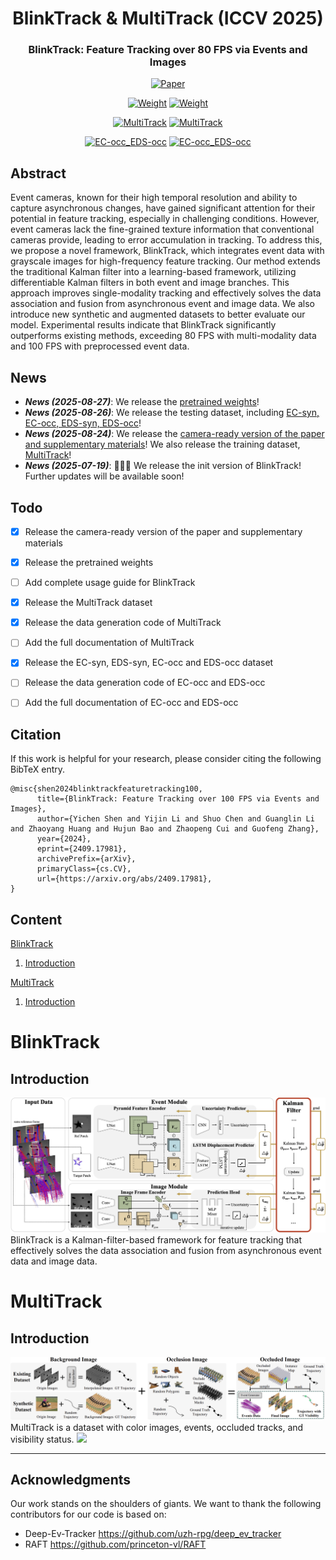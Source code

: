 <div align="center">
<h1>BlinkTrack & MultiTrack (ICCV 2025)</h1>
<h3>BlinkTrack: Feature Tracking over 80 FPS via Events and Images</h3>

<!-- [Yichen Shen](https://scholar.google.com/citations?view_op=list_works&hl=en&user=LFa-H2cAAAAJ)<sup>1</sup>, [xxx](http)<sup>1</sup>,

<sup>1</sup> Zhejiang University, <sup>2</sup> XXX -->

[![Paper](https://img.shields.io/badge/arXiv-<2409.17981>-A42C25.svg)](https://arxiv.org/abs/2409.17981)

[![Weight](https://img.shields.io/badge/ModelScope-<Weight>-604DF4.svg)](https://modelscope.cn/models/ColieShen/BlinkTrack)
[![Weight](https://img.shields.io/badge/HuggingFace-<Weight>-F8D44E.svg)](https://huggingface.co/ColieShen/BlinkTrack)

[![MultiTrack](https://img.shields.io/badge/ModelScope-<MultiTrack>-604DF4.svg)](https://modelscope.cn/datasets/ColieShen/MultiTrack)
[![MultiTrack](https://img.shields.io/badge/HuggingFace-<MultiTrack>-F8D44E.svg)](https://huggingface.co/datasets/ColieShen/MultiTrack)

[![EC-occ_EDS-occ](https://img.shields.io/badge/ModelScope-<EC--occ_EDS--occ>-604DF4.svg)](https://modelscope.cn/datasets/ColieShen/EC-occ_EDS-occ)
[![EC-occ_EDS-occ](https://img.shields.io/badge/HuggingFace-<EC--occ_EDS--occ>-F8D44E.svg)](https://huggingface.co/datasets/ColieShen/EC-occ_EDS-occ)


</div>



## Abstract



Event cameras, known for their high temporal resolution and ability to capture asynchronous changes, have gained significant attention for their potential in feature tracking, especially in challenging conditions. However, event cameras lack the fine-grained texture information that conventional cameras provide, leading to error accumulation in tracking. To address this, we propose a novel framework, BlinkTrack, which integrates event data with grayscale images for high-frequency feature tracking. Our method extends the traditional Kalman filter into a learning-based framework, utilizing differentiable Kalman filters in both event and image branches. This approach improves single-modality tracking and effectively solves the data association and fusion from asynchronous event and image data. We also introduce new synthetic and augmented datasets to better evaluate our model. Experimental results indicate that BlinkTrack significantly outperforms existing methods, exceeding 80 FPS with multi-modality data and 100 FPS with preprocessed event data.


## News

- **_News (2025-08-27)_**: We release the [pretrained weights](https://modelscope.cn/models/ColieShen/BlinkTrack)!
- **_News (2025-08-26)_**: We release the testing dataset, including [EC-syn, EC-occ, EDS-syn, EDS-occ](https://modelscope.cn/datasets/ColieShen/EC-occ_EDS-occ)!
- **_News (2025-08-24)_**: We release the [camera-ready version of the paper and supplementary materials](https://arxiv.org/abs/2409.17981)! We also release the training dataset, [MultiTrack](https://modelscope.cn/datasets/ColieShen/MultiTrack)!
- **_News (2025-07-19)_**: 🎉🎉🎉 We release the init version of BlinkTrack! Further updates will be available soon!

## Todo


- [x] Release the camera-ready version of the paper and supplementary materials
- [x] Release the pretrained weights
- [ ] Add complete usage guide for BlinkTrack
- [x] Release the MultiTrack dataset
- [x] Release the data generation code of MultiTrack
- [ ] Add the full documentation of MultiTrack
- [x] Release the EC-syn, EDS-syn, EC-occ and EDS-occ dataset
- [ ] Release the data generation code of EC-occ and EDS-occ
- [ ] Add the full documentation of EC-occ and EDS-occ


## Citation

If this work is helpful for your research, please consider citing the following BibTeX entry.

```
@misc{shen2024blinktrackfeaturetracking100,
      title={BlinkTrack: Feature Tracking over 100 FPS via Events and Images}, 
      author={Yichen Shen and Yijin Li and Shuo Chen and Guanglin Li and Zhaoyang Huang and Hujun Bao and Zhaopeng Cui and Guofeng Zhang},
      year={2024},
      eprint={2409.17981},
      archivePrefix={arXiv},
      primaryClass={cs.CV},
      url={https://arxiv.org/abs/2409.17981}, 
}
```

## Content

[BlinkTrack](#blinktrack)

1. [Introduction](#introduction)

[MultiTrack](#multitrack)

1. [Introduction](#introduction-1)

# BlinkTrack

## Introduction
![](./figure/blinktrack_pipeline.png)
BlinkTrack is a Kalman-filter-based framework for feature tracking that effectively solves the data association and fusion
from asynchronous event data and image data.

# MultiTrack
## Introduction
![](./figure/multitrack_pipeline.png)
MultiTrack is a dataset with color images, events, occluded tracks, and visibility status.
![](./figure/multitrack_example.png)

---

## Acknowledgments

Our work stands on the shoulders of giants. We want to thank the following contributors for our code is based on:

- Deep-Ev-Tracker
https://github.com/uzh-rpg/deep_ev_tracker
- RAFT
https://github.com/princeton-vl/RAFT







